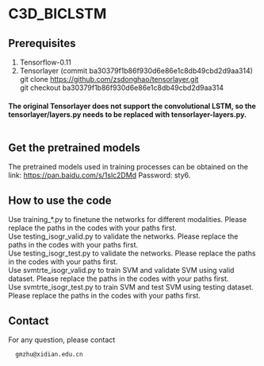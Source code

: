 # C3D_BICLSTM

## Prerequisites

1) Tensorflow-0.11 <br/>
2) Tensorlayer (commit ba30379f1b86f930d6e86e1c8db49cbd2d9aa314) <br/> 
   git clone https://github.com/zsdonghao/tensorlayer.git <br/>
   git checkout ba30379f1b86f930d6e86e1c8db49cbd2d9aa314 <br/>
#### The original Tensorlayer does not support the convolutional LSTM, so the tensorlayer/layers.py needs to be replaced with tensorlayer-layers.py. <br/> <br/>
   
## Get the pretrained models
The pretrained models used in training processes can be obtained on the link: https://pan.baidu.com/s/1slc2DMd Password: sty6. <br/>

## How to use the code
Use training_*.py to finetune the networks for different modalities. Please replace the paths in the codes with your paths first. <br/>
Use testing_isogr_valid.py to validate the networks. Please replace the paths in the codes with your paths first. <br/>
Use testing_isogr_test.py to validate the networks. Please replace the paths in the codes with your paths first. <br/>
Use svmtrte_isogr_valid.py to train SVM and validate SVM using valid dataset. Please replace the paths in the codes with your paths first. <br/>
Use svmtrte_isogr_test.py to train SVM and test SVM using testing dataset. Please replace the paths in the codes with your paths first. <br/>


## Contact
For any question, please contact
```
  gmzhu@xidian.edu.cn
```
